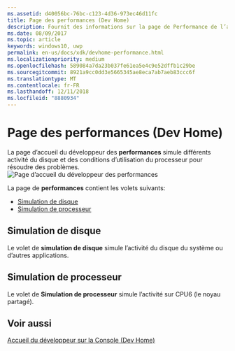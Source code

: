 ```yaml
---
ms.assetid: d40056bc-76bc-c123-4d36-973ec46d11fc
title: Page des performances (Dev Home)
description: Fournit des informations sur la page de Performance de l’application accueil du développeur pour Xbox One.
ms.date: 08/09/2017
ms.topic: article
keywords: windows10, uwp
permalink: en-us/docs/xdk/devhome-performance.html
ms.localizationpriority: medium
ms.openlocfilehash: 589084a7da23b037fe61ea5e4c9e52dffb1c29be
ms.sourcegitcommit: 8921a9cc0dd3e5665345ae8eca7ab7aeb83ccc6f
ms.translationtype: MT
ms.contentlocale: fr-FR
ms.lasthandoff: 12/11/2018
ms.locfileid: "8880934"
---
```

# <a name="performance-page-dev-home"></a>Page des performances (Dev Home)
   
  
La page d’accueil du développeur des **performances** simule différents activité du disque et des conditions d’utilisation du processeur pour résoudre des problèmes.   
 ![Page d’accueil du développeur des performances](images/devhome_performance.png)   
  
La page de **performances** contient les volets suivants:   
 
   *  [Simulation de disque](#ID4EEB)  
   *  [Simulation de processeur](#ID4EOB)  

 
<a id="ID4EEB"></a>

   

## <a name="disk-simulation"></a>Simulation de disque  
   
  
Le volet de **simulation de disque** simule l’activité du disque du système ou d’autres applications.   
  
<a id="ID4EOB"></a>

   

## <a name="cpu-simulation"></a>Simulation de processeur  
   
  
Le volet de **Simulation de processeur** simule l’activité sur CPU6 (le noyau partagé).   
  
<a id="ID4EYB"></a>

   

## <a name="see-also"></a>Voir aussi  
 [Accueil du développeur sur la Console (Dev Home)](dev-home.md)

  
